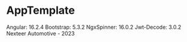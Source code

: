 # AppTemplate
Angular: 16.2.4
Bootstrap: 5.3.2
NgxSpinner: 16.0.2
Jwt-Decode: 3.0.2
Nexteer Automotive - 2023